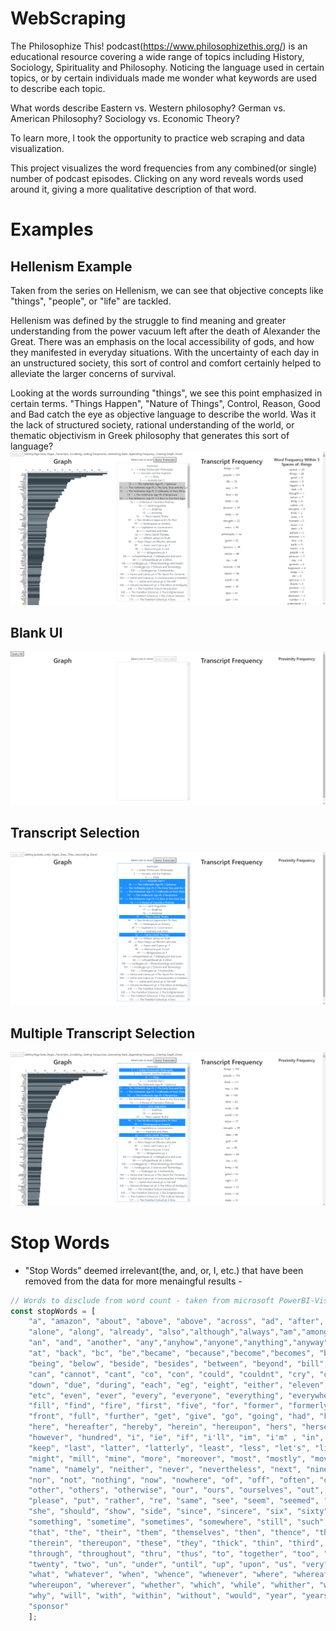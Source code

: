# WebScraping

The Philosophize This! podcast(https://www.philosophizethis.org/) is an educational resource covering a wide range of topics including History, Sociology, Spirituality and Philosophy. Noticing the language used in certain topics, or by certain individuals made me wonder what keywords are used to describe each topic.

What words describe Eastern vs. Western philosophy? German vs. American Philosophy? Sociology vs. Economic Theory?

To learn more, I took the opportunity to practice web scraping and data visualization.

This project visualizes the word frequencies from any combined(or single) number of podcast episodes. Clicking on any word reveals words used around it, giving a more qualitative
description of that word.

# Examples

## Hellenism Example
Taken from the series on Hellenism, we can see that objective concepts like "things", "people", or "life" are tackled.

Hellenism was defined by the struggle to find meaning and greater understanding from the power vacuum left after the death of Alexander the Great. There was an emphasis on the local accessibility of gods, and how they manifested in everyday situations. With the uncertainty of each day in an unstructured society, this sort of control and comfort certainly helped to alleviate the larger concerns of survival.

Looking at the words surrounding "things", we see this point emphasized in certain terms. "Things Happen", "Nature of Things", Control, Reason, Good and Bad catch the eye as objective language to describe the world. Was it the lack of structured society, rational understanding of the world, or thematic objectivism in Greek philosophy that generates this sort of language?
<img alt="Hellenism Example" src="images/4.png">

## Blank UI
<img alt="UI Example" src="/images/1.png">

## Transcript Selection
<img alt="Selection Example" src="images/2.png">

## Multiple Transcript Selection
<img alt="Multiple Select Example" src="images/3.png">


# Stop Words

- "Stop Words" deemed irrelevant(the, and, or, I, etc.) that have been removed from the data for more menaingful results -

```javascript
// Words to disclude from word count - taken from microsoft PowerBI-Visuals-WordCloud
const stopWords = [ 
    "a", "amazon", "about", "above", "above", "across", "ad", "after", "afterwards", "again", "against", "all", "almost", 
    "alone", "along", "already", "also","although","always","am","among", "amongst", "amoungst", "amount",  
    "an", "and", "another", "any","anyhow","anyone","anything","anyway", "anywhere", "are", "aren't", "around", "as",  
    "at", "back", "bc", "be","became", "because","become","becomes", "becoming", "been", "before", "beforehand", "behind", 
    "being", "below", "beside", "besides", "between", "beyond", "bill", "both", "bottom","but", "by", "call", 
    "can", "cannot", "cant", "co", "con", "could", "couldnt", "cry", "de", "describe", "detail", "do", "done", "don't", 
    "down", "due", "during", "each", "eg", "eight", "either", "eleven","else", "elsewhere", "empty", "enough", "episode", 
    "etc", "even", "ever", "every", "everyone", "everything", "everywhere", "except", "few", "fifteen", "fify", 
    "fill", "find", "fire", "first", "five", "for", "former", "formerly", "forty", "found", "four", "from", 
    "front", "full", "further", "get", "give", "go", "going", "had", "has", "hasnt", "have", "he", "hello", "hence", "her", 
    "here", "hereafter", "hereby", "herein", "hereupon", "hers", "herself", "him", "himself", "his", "how",
    "however", "hundred", "i", "ie", "if", "i'll", "im", "i'm" , "in", "inc", "indeed", "interest", "into", "is", "it", "its", "it’s", "itself", "just",
    "keep", "last", "latter", "latterly", "least", "less", "let's", "like", "ltd", "made", "many", "may", "me", "meanwhile", 
    "might", "mill", "mine", "more", "moreover", "most", "mostly", "move", "much", "must", "my", "myself", 
    "name", "namely", "neither", "never", "nevertheless", "next", "nine", "no", "nobody", "none", "noone", 
    "nor", "not", "nothing", "now", "nowhere", "of", "off", "often", "on", "once", "one", "only", "onto", "or", 
    "other", "others", "otherwise", "our", "ours", "ourselves", "out", "over", "own","part", "per", "perhaps", 
    "please", "put", "rather", "re", "same", "see", "seem", "seemed", "seeming", "seems", "serious", "several", 
    "she", "should", "show", "side", "since", "sincere", "six", "sixty", "so", "some", "somehow", "someone", 
    "something", "sometime", "sometimes", "somewhere", "still", "such", "take", "ten", "than", 
    "that", "the", "their", "them", "themselves", "then", "thence", "there", "thereafter", "thereby", "therefore", 
    "therein", "thereupon", "these", "they", "thick", "thin", "third", "this", "those", "though", "three", 
    "through", "throughout", "thru", "thus", "to", "together", "too", "top", "toward", "towards", "transcript", "twelve", 
    "twenty", "two", "un", "under", "until", "up", "upon", "us", "very", "via", "was", "we", "well", "were", 
    "what", "whatever", "when", "whence", "whenever", "where", "whereafter", "whereas", "whereby", "wherein",
    "whereupon", "wherever", "whether", "which", "while", "whither", "who", "whoever", "whole", "whom", "whose", 
    "why", "will", "with", "within", "without", "would", "year", "years", "yet", "you", "your", "youre", "you're", "yours", "yourself", "yourselves", "the", "stephen", "west",
    "sponsor"
    ];

```